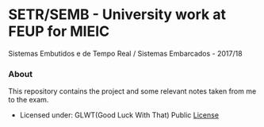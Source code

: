 # SETR/SEMB - University work at FEUP for MIEIC
Sistemas Embutidos e de Tempo Real / Sistemas Embarcados - 2017/18

### About

This repository contains the project and some relevant notes taken from me to the exam.

 * Licensed under: GLWT(Good Luck With That) Public [License](LICENSE)

